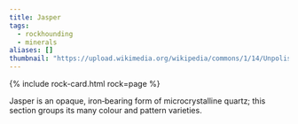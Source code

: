 ```yaml
---
title: Jasper
tags:
  - rockhounding
  - minerals
aliases: []
thumbnail: "https://upload.wikimedia.org/wikipedia/commons/1/14/Unpolished_jasper.jpg"
---
```


{% include rock-card.html rock=page %}

Jasper is an opaque, iron‑bearing form of microcrystalline quartz; this section groups its many colour and pattern varieties.
